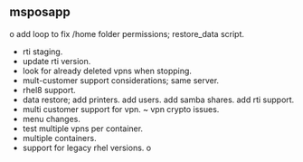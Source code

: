 msposapp
--------

o add loop to fix /home folder permissions; restore_data script.
- rti staging.
- update rti version.
- look for already deleted vpns when stopping.
- mult-customer support considerations; same server.
- rhel8 support.
- data restore; add printers.
                add users.
                add samba shares.
                add rti support.
- multi customer support for vpn.
~ vpn crypto issues.
- menu changes.
- test multiple vpns per container.
- multiple containers.
- support for legacy rhel versions.
o  
